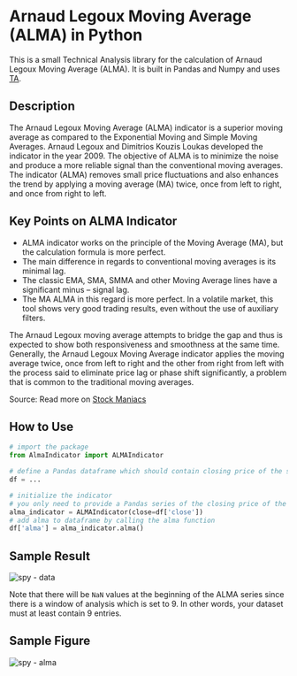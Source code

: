 # Arnaud Legoux Moving Average (ALMA) in Python

This is a small Technical Analysis library for the calculation of Arnaud Legoux Moving Average (ALMA). It is built in Pandas and Numpy and uses [TA](https://github.com/bukosabino/ta).

## Description

The Arnaud Legoux Moving Average (ALMA) indicator is a superior moving average as compared to the Exponential Moving and Simple Moving Averages. Arnaud Legoux and Dimitrios Kouzis Loukas developed the indicator in the year 2009. The objective of ALMA is to minimize the noise and produce a more reliable signal than the conventional moving averages. The indicator (ALMA) removes small price fluctuations and also enhances the trend by applying a moving average (MA) twice, once from left to right, and once from right to left.

## Key Points on ALMA Indicator

- ALMA indicator works on the principle of the Moving Average (MA), but the calculation formula is more perfect.
- The main difference in regards to conventional moving averages is its minimal lag.
- The classic EMA, SMA, SMMA and other Moving Average lines have a significant minus – signal lag.
- The MA ALMA in this regard is more perfect. In a volatile market, this tool shows very good trading results, even without the use of auxiliary filters.

The Arnaud Legoux moving average attempts to bridge the gap and thus is expected to show both responsiveness and smoothness at the same time. Generally, the Arnaud Legoux Moving Average indicator applies the moving average twice, once from left to right and the other from right from left with the process said to eliminate price lag or phase shift significantly, a problem that is common to the traditional moving averages.

Source: Read more on [Stock Maniacs](https://www.stockmaniacs.net/arnaud-legoux-moving-average-indicator/)

## How to Use

```python
# import the package
from AlmaIndicator import ALMAIndicator

# define a Pandas dataframe which should contain closing price of the stocks
df = ...

# initialize the indicator
# you only need to provide a Pandas series of the closing price of the stock
alma_indicator = ALMAIndicator(close=df['close'])
# add alma to dataframe by calling the alma function
df['alma'] = alma_indicator.alma()
```

## Sample Result

![spy - data](https://user-images.githubusercontent.com/29625844/92999031-54f8c600-f550-11ea-974c-ae96fdb8e623.png)

Note that there will be `NaN` values at the beginning of the ALMA series since there is a window of analysis which is set to 9. In other words, your dataset must at least contain 9 entries.

## Sample Figure

![spy - alma](https://user-images.githubusercontent.com/29625844/92998867-1d3d4e80-f54f-11ea-919c-dd48c8927172.png)
